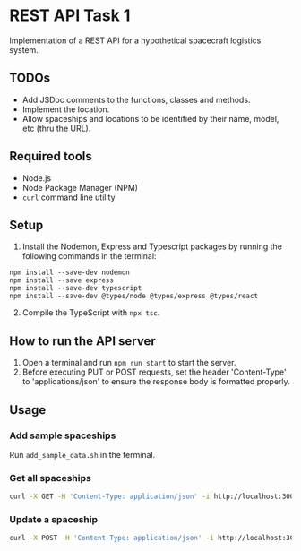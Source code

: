 # REST API Task 1

Implementation of a REST API for a hypothetical spacecraft logistics system.

## TODOs

* Add JSDoc comments to the functions, classes and methods.
* Implement the location.
* Allow spaceships and locations to be identified by their name, model, etc (thru the URL).

## Required tools

* Node.js
* Node Package Manager (NPM)
* `curl` command line utility

## Setup

1. Install the Nodemon, Express and Typescript packages by running the following commands in the terminal:

```
npm install --save-dev nodemon
npm install --save express
npm install --save-dev typescript
npm install --save-dev @types/node @types/express @types/react
```
2. Compile the TypeScript with `npx tsc`.

## How to run the API server

1. Open a terminal and run `npm run start` to start the server.
2. Before executing PUT or POST requests, set the header 'Content-Type' to 'applications/json' to ensure the response body is formatted properly.

## Usage

### Add sample spaceships

Run `add_sample_data.sh` in the terminal.

### Get all spaceships

```bash
curl -X GET -H 'Content-Type: application/json' -i http://localhost:3000/spaceships
```

### Update a spaceship

```bash
curl -X POST -H 'Content-Type: application/json' -i http://localhost:3000/spaceships/update/1 --data '{"id": 1, "name": "Best Spacecraft One", "model": "Qwertytron 9000"}'
```

